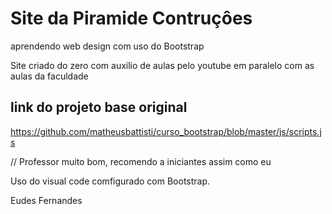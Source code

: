# Site da Piramide Contruçôes
aprendendo web design com uso do Bootstrap

Site criado do zero com auxílio de aulas pelo youtube em paralelo com as aulas da faculdade

## link do projeto base original
  https://github.com/matheusbattisti/curso_bootstrap/blob/master/js/scripts.js
  
// Professor muito bom, recomendo a iniciantes assim como eu

Uso do visual code comfigurado com Bootstrap.

Eudes Fernandes
